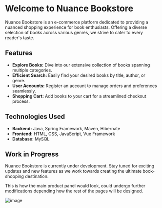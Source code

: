 # Welcome to Nuance Bookstore

Nuance Bookstore is an e-commerce platform dedicated to providing a nuanced shopping experience for book enthusiasts. Offering a diverse selection of books across various genres, we strive to cater to every reader's taste.

## Features

- **Explore Books:** Dive into our extensive collection of books spanning multiple categories.
- **Efficient Search:** Easily find your desired books by title, author, or genre.
- **User Accounts:** Register an account to manage orders and preferences seamlessly.
- **Shopping Cart:** Add books to your cart for a streamlined checkout process.

## Technologies Used

- **Backend:** Java, Spring Framework, Maven, Hibernate
- **Frontend:** HTML, CSS, JavaScript, Vue Framework
- **Database:** MySQL

## Work in Progress

Nuance Bookstore is currently under development. Stay tuned for exciting updates and new features as we work towards creating the ultimate book-shopping destination.

This is how the main product panel would look, could undergo further modifications depending how the rest of the pages will be designed.

![image](https://github.com/user-attachments/assets/5d68cd37-6fb8-4432-bc60-e37f1be5eb5d)


